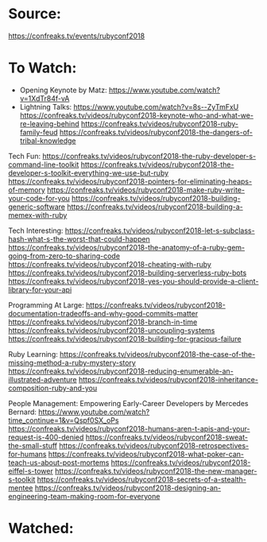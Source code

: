 # Source:

<https://confreaks.tv/events/rubyconf2018>

# To Watch:

- Opening Keynote by Matz: https://www.youtube.com/watch?v=1XdTr84f-vA
- Lightning Talks: https://www.youtube.com/watch?v=8s--ZyTmFxU
https://confreaks.tv/videos/rubyconf2018-keynote-who-and-what-we-re-leaving-behind
https://confreaks.tv/videos/rubyconf2018-ruby-family-feud
https://confreaks.tv/videos/rubyconf2018-the-dangers-of-tribal-knowledge

Tech Fun:
https://confreaks.tv/videos/rubyconf2018-the-ruby-developer-s-command-line-toolkit
https://confreaks.tv/videos/rubyconf2018-the-developer-s-toolkit-everything-we-use-but-ruby
https://confreaks.tv/videos/rubyconf2018-pointers-for-eliminating-heaps-of-memory
https://confreaks.tv/videos/rubyconf2018-make-ruby-write-your-code-for-you
https://confreaks.tv/videos/rubyconf2018-building-generic-software
https://confreaks.tv/videos/rubyconf2018-building-a-memex-with-ruby

Tech Interesting:
https://confreaks.tv/videos/rubyconf2018-let-s-subclass-hash-what-s-the-worst-that-could-happen
https://confreaks.tv/videos/rubyconf2018-the-anatomy-of-a-ruby-gem-going-from-zero-to-sharing-code
https://confreaks.tv/videos/rubyconf2018-cheating-with-ruby
https://confreaks.tv/videos/rubyconf2018-building-serverless-ruby-bots
https://confreaks.tv/videos/rubyconf2018-yes-you-should-provide-a-client-library-for-your-api

Programming At Large:
https://confreaks.tv/videos/rubyconf2018-documentation-tradeoffs-and-why-good-commits-matter
https://confreaks.tv/videos/rubyconf2018-branch-in-time
https://confreaks.tv/videos/rubyconf2018-uncoupling-systems
https://confreaks.tv/videos/rubyconf2018-building-for-gracious-failure

Ruby Learning:
https://confreaks.tv/videos/rubyconf2018-the-case-of-the-missing-method-a-ruby-mystery-story
https://confreaks.tv/videos/rubyconf2018-reducing-enumerable-an-illustrated-adventure
https://confreaks.tv/videos/rubyconf2018-inheritance-composition-ruby-and-you

People Management:
Empowering Early-Career Developers by Mercedes Bernard: https://www.youtube.com/watch?time_continue=1&v=Qspf0SX_oPs
https://confreaks.tv/videos/rubyconf2018-humans-aren-t-apis-and-your-request-is-400-denied
https://confreaks.tv/videos/rubyconf2018-sweat-the-small-stuff
https://confreaks.tv/videos/rubyconf2018-retrospectives-for-humans
https://confreaks.tv/videos/rubyconf2018-what-poker-can-teach-us-about-post-mortems
https://confreaks.tv/videos/rubyconf2018-eiffel-s-tower
https://confreaks.tv/videos/rubyconf2018-the-new-manager-s-toolkit
https://confreaks.tv/videos/rubyconf2018-secrets-of-a-stealth-mentee
https://confreaks.tv/videos/rubyconf2018-designing-an-engineering-team-making-room-for-everyone

# Watched:
